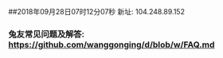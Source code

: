 ##2018年09月28日07时12分07秒 新址: 104.248.89.152
### 兔友常见问题及解答: https://github.com/wanggonging/d/blob/w/FAQ.md
